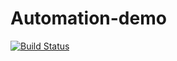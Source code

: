 # Automation-demo

[![Build Status](https://travis-ci.org/kjnanda/Automation-demo.svg?branch=master)](https://travis-ci.org/kjnanda/Automation-demo)
